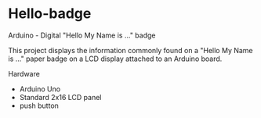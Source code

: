 Hello-badge
===========

Arduino - Digital "Hello My Name is ..." badge

This project displays the information commonly found on a "Hello My Name is ..." paper badge on a LCD display attached to an Arduino board.

Hardware
- Arduino Uno
- Standard 2x16 LCD panel
- push button

